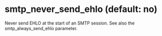 # smtp_never_send_ehlo (default: no)
 Never send EHLO at the start of an SMTP session. See also the
smtp\_always\_send\_ehlo parameter. 


